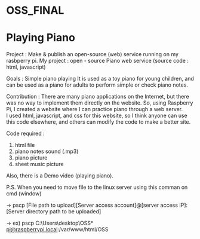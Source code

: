 # OSS_FINAL
# Playing Piano 

Project : Make & publish an open-source (web) service running on my rasbperry pi.
My project : open - source Piano web service
(source code :  html, javascript) 

Goals : Simple piano playing
        It is used as a toy piano for young children, and can be used as a piano for adults to perform simple or check piano notes. 

Contribution : There are many piano applications on the Internet, but there was no way to implement them directly on the website.
                So, using Raspberry Pi, I created a website where I can practice piano through a web server.  
                I used html, javascript, and css for this website, so I think anyone can use this code elsewhere, and others can modify the                 code to make a better site.
        
Code required : 
  1) html file
  2) piano notes sound (.mp3)
  3) piano picture
  4) sheet music picture

Also, there is a Demo video (playing piano).


P.S. When you need to move file to the linux server
using this comman on cmd (window)

-> pscp [File path to upload][Server access account]@[server access IP]:[Server directory path to be uploaded]

-> ex) pscp C:\Users\desktop\OSS\* pi@raspberrypi.local:/var/www/html/OSS
